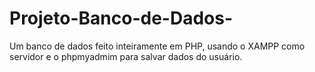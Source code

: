 # Projeto-Banco-de-Dados-
Um banco de dados feito inteiramente em PHP, usando o XAMPP como servidor e o phpmyadmim para salvar dados do usuário.
